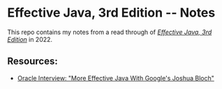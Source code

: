 # Effective Java, 3rd Edition -- Notes

This repo contains my notes from a read through of [_Effective Java, 3rd Edition_](https://www.pearson.com/us/higher-education/program/Bloch-Effective-Java-3rd-Edition/PGM1763855.html?) in 2022. 


## Resources:
- [Oracle Interview: "More Effective Java With Google's Joshua Bloch"](https://www.oracle.com/technical-resources/articles/javase/bloch-effective-08-qa.html)
